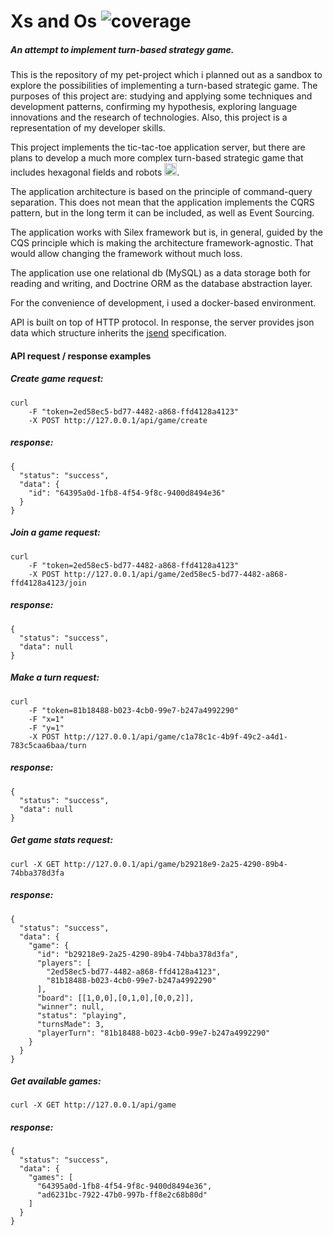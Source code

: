 # Xs and Os ![coverage](https://img.shields.io/badge/coverage-71%25-yellowgreen.svg)
##### An attempt to implement turn-based strategy game.

This is the repository of my pet-project which i planned out as a sandbox to explore the possibilities of implementing a turn-based strategic game. The purposes of this project are: studying and applying some techniques and development patterns, confirming my hypothesis, exploring language innovations and the research of technologies. Also, this project is a representation of my developer skills.

This project implements the tic-tac-toe application server, but there are plans to develop a much more complex turn-based strategic game that includes hexagonal fields and robots <img src = "https://assets-cdn.github.com/images/icons/emoji/suspect.png" width = "20" height = "20" >.

The application architecture is based on the principle of command-query separation. This does not mean that the application implements the CQRS pattern, but in the long term it can be included, as well as Event Sourсing.

The application works with Silex framework but is, in general, guided by the CQS principle which is making the architecture framework-agnostic. That would allow changing the framework without much loss.

The application use one relational db (MySQL) as a data storage both for reading and writing, and Doctrine ORM as the database abstraction layer.

For the convenience of development, i used a docker-based environment.

API is built on top of HTTP protocol. In response, the server provides json data which structure inherits the [jsend](https://labs.omniti.com/labs/jsend) specification.

#### API request / response examples

##### Create game request:
```
curl 
    -F "token=2ed58ec5-bd77-4482-a868-ffd4128a4123" 
    -X POST http://127.0.0.1/api/game/create
```

##### response:
```
{
  "status": "success",
  "data": {
    "id": "64395a0d-1fb8-4f54-9f8c-9400d8494e36"
  }
}
```

##### Join a game request:
```
curl 
    -F "token=2ed58ec5-bd77-4482-a868-ffd4128a4123" 
    -X POST http://127.0.0.1/api/game/2ed58ec5-bd77-4482-a868-ffd4128a4123/join
```

##### response:
```
{
  "status": "success",
  "data": null
}
```

##### Make a turn request:
```
curl 
    -F "token=81b18488-b023-4cb0-99e7-b247a4992290" 
    -F "x=1" 
    -F "y=1" 
    -X POST http://127.0.0.1/api/game/c1a78c1c-4b9f-49c2-a4d1-783c5caa6baa/turn
```

##### response:
```
{
  "status": "success",
  "data": null
}
```

##### Get game stats request:
```
curl -X GET http://127.0.0.1/api/game/b29218e9-2a25-4290-89b4-74bba378d3fa
```

##### response:
```
{
  "status": "success",
  "data": {
    "game": {
      "id": "b29218e9-2a25-4290-89b4-74bba378d3fa",
      "players": [
        "2ed58ec5-bd77-4482-a868-ffd4128a4123",
        "81b18488-b023-4cb0-99e7-b247a4992290"
      ],
      "board": [[1,0,0],[0,1,0],[0,0,2]],
      "winner": null,
      "status": "playing",
      "turnsMade": 3,
      "playerTurn": "81b18488-b023-4cb0-99e7-b247a4992290"
    }
  }
}
```

##### Get available games:
```
curl -X GET http://127.0.0.1/api/game
```

##### response:
```
{
  "status": "success",
  "data": {
    "games": [
      "64395a0d-1fb8-4f54-9f8c-9400d8494e36",
      "ad6231bc-7922-47b0-997b-ff8e2c68b80d"
    ]
  }
}
```

 